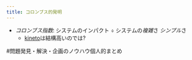 ```yaml
---
title: コロンブス的発明
---
```


* *コロンブス指数*: システムのインパクト ÷ システムの*複雑*さ *シンプル*さ
  * [kineto](kineto.md)は結構高いのでは?

\#問題発見・解決・企画のノウハウ個人的まとめ

